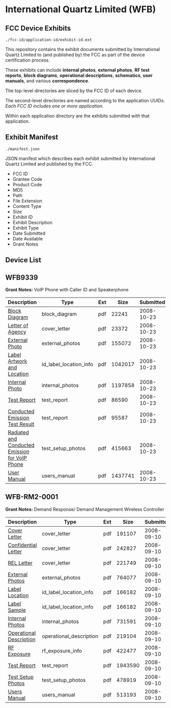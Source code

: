 # International Quartz Limited (WFB)
## FCC Device Exhibits

```
./fcc-id/application-id/exhibit-id.ext
```

This repository contains the exhibit documents submitted by International Quartz Limited to (and published by) the FCC as part of the device certification process.

These exhibits can include **internal photos**, **external photos**, **RF test reports**, **block diagrams**, **operational descriptions**, **schematics**, **user manuals**, and various **correspondence**.

The top-level directories are sliced by the FCC ID of each device.

The second-level directories are named according to the application UUIDs. *Each FCC ID includes one or more application.*

Within each application directory are the exhibits submitted with that application. 

## Exhibit Manifest

```
./manifest.json
```

JSON manifest which describes each exhibit submitted by International Quartz Limited and published by the FCC.

- FCC ID
- Grantee Code
- Product Code
- MD5
- Path
- File Extension
- Content Type
- Size
- Exhibit ID
- Exhibit Description
- Exhibit Type
- Date Submitted
- Date Available
- Grant Notes

## Device List
## WFB9339
**Grant Notes:** VoIP Phone with Caller ID and Speakerphone

| Description | Type | Ext | Size | Submitted | Available |
| ----------- | ---- | --- | ---- | --------- | --------- |
| [Block Diagram](WFB9339/79b9c81ce7639b5798c5c66006d0c74a/1019647.pdf) | block_diagram | pdf | 22241 | 2008-10-23 | 2008-10-23 |
| [Letter of Agency](WFB9339/79b9c81ce7639b5798c5c66006d0c74a/1019650.pdf) | cover_letter | pdf | 23372 | 2008-10-23 | 2008-10-23 |
| [External Photo](WFB9339/79b9c81ce7639b5798c5c66006d0c74a/1019645.pdf) | external_photos | pdf | 155072 | 2008-10-23 | 2008-10-23 |
| [Label Artwork and Location](WFB9339/79b9c81ce7639b5798c5c66006d0c74a/1019648.pdf) | id_label_location_info | pdf | 1042017 | 2008-10-23 | 2008-10-23 |
| [Internal Photo](WFB9339/79b9c81ce7639b5798c5c66006d0c74a/1019646.pdf) | internal_photos | pdf | 1197858 | 2008-10-23 | 2008-10-23 |
| [Test Report](WFB9339/79b9c81ce7639b5798c5c66006d0c74a/1019642.pdf) | test_report | pdf | 86590 | 2008-10-23 | 2008-10-23 |
| [Conducted Emission Test Result](WFB9339/79b9c81ce7639b5798c5c66006d0c74a/1019644.pdf) | test_report | pdf | 95587 | 2008-10-23 | 2008-10-23 |
| [Radiated and Conducted Emission for VoIP Phone](WFB9339/79b9c81ce7639b5798c5c66006d0c74a/1019643.pdf) | test_setup_photos | pdf | 415663 | 2008-10-23 | 2008-10-23 |
| [User Manual](WFB9339/79b9c81ce7639b5798c5c66006d0c74a/1019649.pdf) | users_manual | pdf | 1437741 | 2008-10-23 | 2008-10-23 |
## WFB-RM2-0001
**Grant Notes:** Demand Response/ Demand Management Wireless Controller

| Description | Type | Ext | Size | Submitted | Available |
| ----------- | ---- | --- | ---- | --------- | --------- |
| [Cover Letter](WFB-RM2-0001/c2b5dd7b09126592bb0b048eba93d6db/998842.pdf) | cover_letter | pdf | 191107 | 2008-09-10 | 2008-09-24 |
| [Confidential Letter](WFB-RM2-0001/c2b5dd7b09126592bb0b048eba93d6db/998844.pdf) | cover_letter | pdf | 242827 | 2008-09-10 | 2008-09-24 |
| [REL Letter](WFB-RM2-0001/c2b5dd7b09126592bb0b048eba93d6db/998849.pdf) | cover_letter | pdf | 221749 | 2008-09-10 | 2008-09-24 |
| [External Photos](WFB-RM2-0001/c2b5dd7b09126592bb0b048eba93d6db/998843.pdf) | external_photos | pdf | 764077 | 2008-09-10 | 2008-09-24 |
| [Label Location](WFB-RM2-0001/c2b5dd7b09126592bb0b048eba93d6db/998847.pdf) | id_label_location_info | pdf | 166182 | 2008-09-10 | 2008-09-24 |
| [Label Sample](WFB-RM2-0001/c2b5dd7b09126592bb0b048eba93d6db/998847.pdf) | id_label_location_info | pdf | 166182 | 2008-09-10 | 2008-09-24 |
| [Internal Photos](WFB-RM2-0001/c2b5dd7b09126592bb0b048eba93d6db/998845.pdf) | internal_photos | pdf | 731591 | 2008-09-10 | 2008-09-24 |
| [Operational Description](WFB-RM2-0001/c2b5dd7b09126592bb0b048eba93d6db/998848.pdf) | operational_description | pdf | 219104 | 2008-09-10 | 2008-09-24 |
| [RF Exposure](WFB-RM2-0001/c2b5dd7b09126592bb0b048eba93d6db/998850.pdf) | rf_exposure_info | pdf | 422477 | 2008-09-10 | 2008-09-24 |
| [Test Report](WFB-RM2-0001/c2b5dd7b09126592bb0b048eba93d6db/998851.pdf) | test_report | pdf | 1943590 | 2008-09-10 | 2008-09-24 |
| [Test Setup Photos](WFB-RM2-0001/c2b5dd7b09126592bb0b048eba93d6db/998852.pdf) | test_setup_photos | pdf | 478919 | 2008-09-10 | 2008-09-24 |
| [Users Manual](WFB-RM2-0001/c2b5dd7b09126592bb0b048eba93d6db/998853.pdf) | users_manual | pdf | 513193 | 2008-09-10 | 2008-09-24 |
